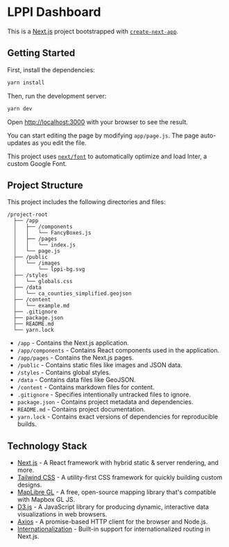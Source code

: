 # LPPI Dashboard

This is a [Next.js](https://nextjs.org/) project bootstrapped with [`create-next-app`](https://github.com/vercel/next.js/tree/canary/packages/create-next-app).

## Getting Started

First, install the dependencies:

```bash
yarn install
```

Then, run the development server:

```bash
yarn dev
```

Open [http://localhost:3000](http://localhost:3000) with your browser to see the result.

You can start editing the page by modifying `app/page.js`. The page auto-updates as you edit the file.

This project uses [`next/font`](https://nextjs.org/docs/basic-features/font-optimization) to automatically optimize and load Inter, a custom Google Font.

## Project Structure

This project includes the following directories and files:

```plaintext
/project-root
  ├── /app
  │   ├── /components
  │   │   └── FancyBoxes.js
  │   ├── /pages
  │   │   └── index.js
  │   └── page.js
  ├── /public
  │   └── /images
  │       └── lppi-bg.svg
  ├── /styles
  │   └── globals.css
  ├── /data
  │   └── ca_counties_simplified.geojson
  ├── /content
  │   └── example.md
  ├── .gitignore
  ├── package.json
  ├── README.md
  └── yarn.lock
  ```

- `/app` - Contains the Next.js application.
- `/app/components` - Contains React components used in the application.
- `/app/pages` - Contains the Next.js pages.
- `/public` - Contains static files like images and JSON data.
- `/styles` - Contains global styles.
- `/data` - Contains data files like GeoJSON.
- `/content` - Contains markdown files for content.
- `.gitignore` - Specifies intentionally untracked files to ignore.
- `package.json` - Contains project metadata and dependencies.
- `README.md` - Contains project documentation.
- `yarn.lock` - Contains exact versions of dependencies for reproducible builds.

## Technology Stack

- [Next.js](https://nextjs.org/) - A React framework with hybrid static & server rendering, and more.
- [Tailwind CSS](https://tailwindcss.com/) - A utility-first CSS framework for quickly building custom designs.
- [MapLibre GL](https://maplibre.org/) - A free, open-source mapping library that's compatible with Mapbox GL JS.
- [D3.js](https://d3js.org/) - A JavaScript library for producing dynamic, interactive data visualizations in web browsers.
- [Axios](https://axios-http.com/) - A promise-based HTTP client for the browser and Node.js.
- [Internationalization](https://nextjs.org/docs/advanced-features/i18n-routing) - Built-in support for internationalized routing in Next.js.


